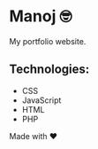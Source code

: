 # Manoj :nerd_face:

My portfolio website.

## Technologies:
-  CSS
-  JavaScript
-  HTML
-  PHP


Made with :heart:
